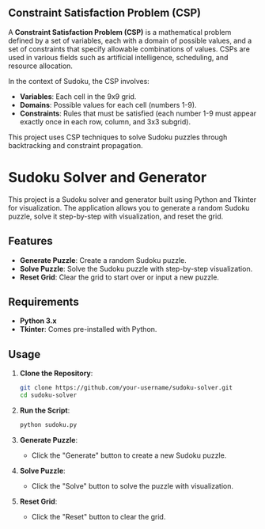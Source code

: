 ## Constraint Satisfaction Problem (CSP)

A **Constraint Satisfaction Problem (CSP)** is a mathematical problem defined by a set of variables, each with a domain of possible values, and a set of constraints that specify allowable combinations of values. CSPs are used in various fields such as artificial intelligence, scheduling, and resource allocation.

In the context of Sudoku, the CSP involves:
- **Variables**: Each cell in the 9x9 grid.
- **Domains**: Possible values for each cell (numbers 1-9).
- **Constraints**: Rules that must be satisfied (each number 1-9 must appear exactly once in each row, column, and 3x3 subgrid).

This project uses CSP techniques to solve Sudoku puzzles through backtracking and constraint propagation.

# Sudoku Solver and Generator

This project is a Sudoku solver and generator built using Python and Tkinter for visualization. The application allows you to generate a random Sudoku puzzle, solve it step-by-step with visualization, and reset the grid.

## Features

- **Generate Puzzle**: Create a random Sudoku puzzle.
- **Solve Puzzle**: Solve the Sudoku puzzle with step-by-step visualization.
- **Reset Grid**: Clear the grid to start over or input a new puzzle.

## Requirements

- **Python 3.x**
- **Tkinter**: Comes pre-installed with Python.

## Usage

1. **Clone the Repository**:
   ```sh
   git clone https://github.com/your-username/sudoku-solver.git
   cd sudoku-solver
   ```

2. **Run the Script**:
   ```sh
   python sudoku.py
   ```

3. **Generate Puzzle**:
   - Click the "Generate" button to create a new Sudoku puzzle.

4. **Solve Puzzle**:
   - Click the "Solve" button to solve the puzzle with visualization.

5. **Reset Grid**:
   - Click the "Reset" button to clear the grid.
